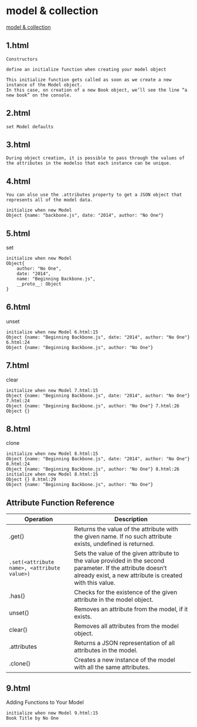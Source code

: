 model & collection
==========================

[model & collection](http://techbus.safaribooksonline.com/book/programming/javascript/9781430263340/chapter-4-backbone-view-and-templating-libraries/9781430263340_ch04_xhtml#X2ludGVybmFsX0h0bWxWaWV3P3htbGlkPTk3ODE0MzAyNjMzNDAlMkZzZWMyXzk3ODE0MzAyNjMzNDBfY2gwM194aHRtbCZxdWVyeT0=)

1.html
-------------
```
Constructors

define an initialize function when creating your model object

This initialize function gets called as soon as we create a new instance of the Model object. 
In this case, on creation of a new Book object, we’ll see the line “a new book” on the console.
```

2.html
-------------------

```
set Model defaults
```

3.html
---------
```
During object creation, it is possible to pass through the values of the attributes in the modelso that each instance can be unique.
```
4.html
-----------
```
You can also use the .attributes property to get a JSON object that represents all of the model data.
```
```
initialize when new Model 
Object {name: "backbone.js", date: "2014", author: "No One"}
```
5.html
-----------
set
```
initialize when new Model 
Object{
	author: "No One",
	date: "2014",
	name: "Beginning Backbone.js",
	__proto__: Object
}

````

6.html
------------
unset
```
initialize when new Model 6.html:15
Object {name: "Beginning Backbone.js", date: "2014", author: "No One"} 6.html:24
Object {name: "Beginning Backbone.js", author: "No One"}
```
7.html
-----------
clear
```
initialize when new Model 7.html:15
Object {name: "Beginning Backbone.js", date: "2014", author: "No One"} 7.html:24
Object {name: "Beginning Backbone.js", author: "No One"} 7.html:26
Object {} 
```
8.html
-----------
clone
```
initialize when new Model 8.html:15
Object {name: "Beginning Backbone.js", date: "2014", author: "No One"} 8.html:24
Object {name: "Beginning Backbone.js", author: "No One"} 8.html:26
initialize when new Model 8.html:15
Object {} 8.html:29
Object {name: "Beginning Backbone.js", author: "No One"} 
```

Attribute Function Reference
-------------------------------------

| Operation | Description |
| ---------- | ----------- |
| .get(<attribute name>) | Returns the value of the attribute with the given name. If no such attribute exists, undefined is returned. |
| `.set(<attribute name>, <attribute value>)` | Sets the value of the given attribute to the value provided in the second parameter. If the attribute doesn’t already exist, a new attribute is created with this value. |
| .has(<attribute name>) | Checks for the existence of the given attribute in the model object. |
| unset(<attribute name>) | Removes an attribute from the model, if it exists. |
| clear() | Removes all attributes from the model object. |
| .attributes | Returns a JSON representation of all attributes in the model. |
| .clone() | Creates a new instance of the model with all the same attributes. |

9.html
-----------

Adding Functions to Your Model

```
initialize when new Model 9.html:15
Book Title by No One
```